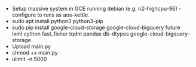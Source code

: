 
- Setup massive system in GCE running debian (e.g. n2-highcpu-96) - configure to runs as aos-kettle.
- sudo apt install python3 python3-pip
- sudo pip install google-cloud-storage google-cloud-bigquery future lxml cython fast_fisher tqdm pandas db-dtypes google-cloud-bigquery-storage
- Upload main.py
- chmod +x main.py
- ulimit -n 5000